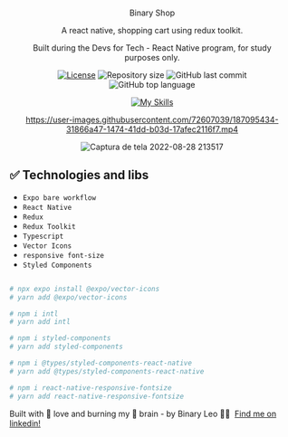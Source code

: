 
<div align="center" style="margin: 20px; text-align: center">
<p>Binary Shop</p>
<p>A react native, shopping cart using redux toolkit.</p>
<p>Built during the Devs for Tech - React Native program, for study purposes only.
 
 
 
  [![License](http://img.shields.io/:license-mit-blue.svg?style=flat-square)](https:/github.com/BinaryLeo//react_native_shop_cart/blob/main/LICENSE)
  <img alt="Repository size" src="https://img.shields.io/github/repo-size/BinaryLeo/react_native_shop_cart?color=blue">
  ![GitHub last commit](https://img.shields.io/github/last-commit/BinaryLeo/react_native_shop_cart?style=flat-square)
  ![GitHub top language](https://img.shields.io/github/languages/top/BinaryLeo/react_native_shop_cart?style=flat-square)
  
[![My Skills](https://skillicons.dev/icons?i=react,ts,vscode,styledcomponents,redux,&perline=6)](https://github.com/BinaryLeo)
 

 


https://user-images.githubusercontent.com/72607039/187095434-31866a47-1474-41dd-b03d-17afec2116f7.mp4



![Captura de tela 2022-08-28 213517](https://user-images.githubusercontent.com/72607039/187095487-9f9ec563-35c7-4932-838f-4cd811c84d50.png)



  
</div>

## ✅ Technologies and libs
- ``Expo bare workflow``
- ``React Native``
- ``Redux``
- ``Redux Toolkit``
- ``Typescript``
- ``Vector Icons``  
- ``responsive font-size`` 
- ``Styled Components``

```bash

# npx expo install @expo/vector-icons
# yarn add @expo/vector-icons

# npm i intl
# yarn add intl

# npm i styled-components
# yarn add styled-components

# npm i @types/styled-components-react-native
# yarn add @types/styled-components-react-native

# npm i react-native-responsive-fontsize
# yarn add react-native-responsive-fontsize

```


Built with 💖 love and burning my 🧠 brain - by Binary Leo 👋🏻 &nbsp;[Find me on linkedin!](https://www.linkedin.com/in/leonardo-moura-92b513209/)










